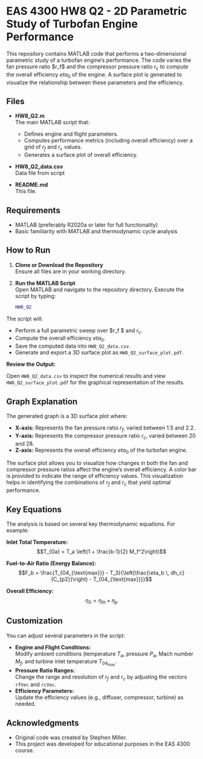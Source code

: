 # EAS 4300 HW8 Q2 - 2D Parametric Study of Turbofan Engine Performance

This repository contains MATLAB code that performs a two-dimensional parametric study of a turbofan engine’s performance. The code varies the fan pressure ratio $r_f\$ and the compressor pressure ratio $r_c$ to compute the overall efficiency $eta_0$ of the engine. A surface plot is generated to visualize the relationship between these parameters and the efficiency.

## Files

- **HW8_Q2.m**  
  The main MATLAB script that:
  - Defines engine and flight parameters.
  - Computes performance metrics (including overall efficiency) over a grid of $r_f$ and $r_c$ values.
  - Generates a surface plot of overall efficiency.
  
- **HW8_Q2_data.csv**  
Data file from script

- **README.md**  
  This file.

## Requirements

- MATLAB (preferably R2020a or later for full functionality)
- Basic familiarity with MATLAB and thermodynamic cycle analysis

## How to Run

1. **Clone or Download the Repository**  
   Ensure all files are in your working directory.

2. **Run the MATLAB Script**  
   Open MATLAB and navigate to the repository directory. Execute the script by typing:
   ```matlab
   HW8_Q2

The script will:

- Perform a full parametric sweep over $r_f $ and $r_c$.
- Compute the overall efficiency $eta_0$.
- Save the computed data into `HW8_Q2_data.csv`.
- Generate and export a 3D surface plot as `HW8_Q2_surface_plot.pdf`.

**Review the Output:**

Open `HW8_Q2_data.csv` to inspect the numerical results and view `HW8_Q2_surface_plot.pdf` for the graphical representation of the results.

## Graph Explanation

The generated graph is a 3D surface plot where:
- **X-axis:** Represents the fan pressure ratio $r_f$, varied between 1.5 and 2.2.
- **Y-axis:** Represents the compressor pressure ratio $r_c$, varied between 20 and 28.
- **Z-axis:** Represents the overall efficiency $eta_0$ of the turbofan engine.

The surface plot allows you to visualize how changes in both the fan and compressor pressure ratios affect the engine’s overall efficiency. A color bar is provided to indicate the range of efficiency values. This visualization helps in identifying the combinations of $r_f$ and $r_c$ that yield optimal performance.

## Key Equations

The analysis is based on several key thermodynamic equations. For example:

**Inlet Total Temperature:**
$$T_{0a} = T_a \left(1 + \frac{k-1}{2} M_f^2\right)$$

**Fuel-to-Air Ratio (Energy Balance):**
$$F_b = \frac{T_{04_{\text{max}}} - T_3}{\left(\frac{\eta_b \, dh_c}{C_{p2}}\right) - T_{04_{\text{max}}}}$$

**Overall Efficiency:**
$$\eta_0 = \eta_{th} \times \eta_p$$

## Customization

You can adjust several parameters in the script:
- **Engine and Flight Conditions:**  
  Modify ambient conditions (temperature $T_a$, pressure $P_a$, Mach number $M_f$, and turbine inlet temperature $T_{04_{\text{max}}}$.
- **Pressure Ratio Ranges:**  
  Change the range and resolution of $r_f$ and $r_c$ by adjusting the vectors `rfVec` and `rcVec`.
- **Efficiency Parameters:**  
  Update the efficiency values (e.g., diffuser, compressor, turbine) as needed.

## Acknowledgments

- Original code was created by Stephen Miller.
- This project was developed for educational purposes in the EAS 4300 course.
